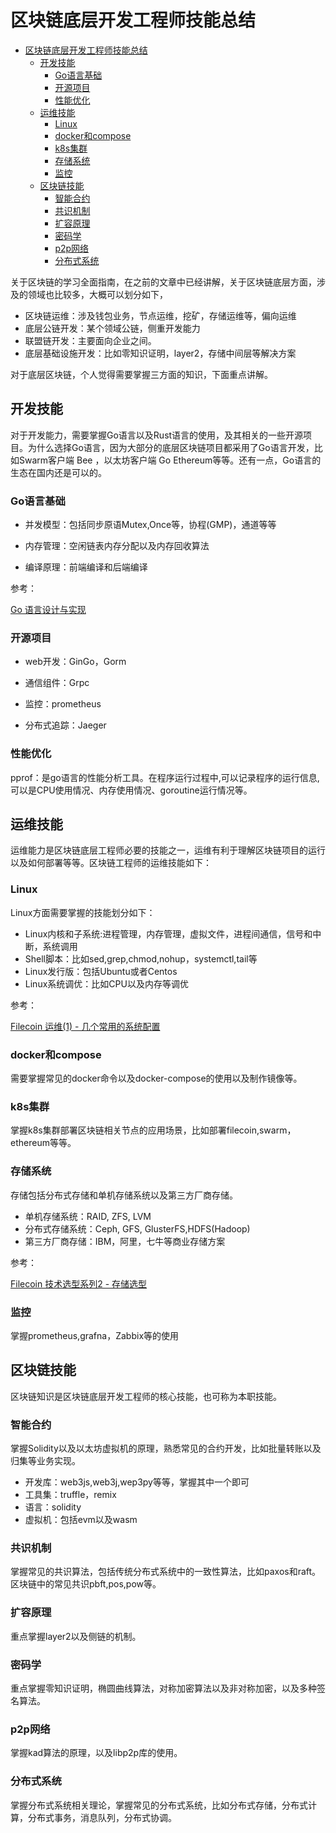 # 区块链底层开发工程师技能总结

- [区块链底层开发工程师技能总结](#区块链底层开发工程师技能总结)
  - [开发技能](#开发技能)
    - [Go语言基础](#go语言基础)
    - [开源项目](#开源项目)
    - [性能优化](#性能优化)
  - [运维技能](#运维技能)
    - [Linux](#linux)
    - [docker和compose](#docker和compose)
    - [k8s集群](#k8s集群)
    - [存储系统](#存储系统)
    - [监控](#监控)
  - [区块链技能](#区块链技能)
    - [智能合约](#智能合约)
    - [共识机制](#共识机制)
    - [扩容原理](#扩容原理)
    - [密码学](#密码学)
    - [p2p网络](#p2p网络)
    - [分布式系统](#分布式系统)

关于区块链的学习全面指南，在之前的文章中已经讲解，关于区块链底层方面，涉及的领域也比较多，大概可以划分如下，

- 区块链运维：涉及钱包业务，节点运维，挖矿，存储运维等，偏向运维
- 底层公链开发：某个领域公链，侧重开发能力
- 联盟链开发：主要面向企业之间。
- 底层基础设施开发：比如零知识证明，layer2，存储中间层等解决方案

对于底层区块链，个人觉得需要掌握三方面的知识，下面重点讲解。

## 开发技能

对于开发能力，需要掌握Go语言以及Rust语言的使用，及其相关的一些开源项目。为什么选择Go语言，因为大部分的底层区块链项目都采用了Go语言开发，比如Swarm客户端 Bee ，以太坊客户端 Go Ethereum等等。还有一点，Go语言的生态在国内还是可以的。

### Go语言基础

- 并发模型：包括同步原语Mutex,Once等，协程(GMP)，通道等等

- 内存管理：空闲链表内存分配以及内存回收算法

- 编译原理：前端编译和后端编译

参考：

[Go 语言设计与实现](https://draveness.me/golang/)

### 开源项目

- web开发：GinGo，Gorm

- 通信组件：Grpc

- 监控：prometheus

- 分布式追踪：Jaeger

### 性能优化

pprof：是go语言的性能分析工具。在程序运行过程中,可以记录程序的运行信息,可以是CPU使用情况、内存使用情况、goroutine运行情况等。

## 运维技能

运维能力是区块链底层工程师必要的技能之一，运维有利于理解区块链项目的运行以及如何部署等等。区块链工程师的运维技能如下：

### Linux

Linux方面需要掌握的技能划分如下：

- Linux内核和子系统:进程管理，内存管理，虚拟文件，进程间通信，信号和中断，系统调用
- Shell脚本：比如sed,grep,chmod,nohup，systemctl,tail等
- Linux发行版：包括Ubuntu或者Centos
- Linux系统调优：比如CPU以及内存等调优

参考：

[Filecoin 运维(1) - 几个常用的系统配置](https://www.r9it.com/20200615/sys-config-for-filecoin.html)

### docker和compose

需要掌握常见的docker命令以及docker-compose的使用以及制作镜像等。

### k8s集群

掌握k8s集群部署区块链相关节点的应用场景，比如部署filecoin,swarm，ethereum等等。

### 存储系统

存储包括分布式存储和单机存储系统以及第三方厂商存储。

- 单机存储系统：RAID, ZFS, LVM
- 分布式存储系统：Ceph, GFS, GlusterFS,HDFS(Hadoop)
- 第三方厂商存储：IBM，阿里，七牛等商业存储方案

参考：

[Filecoin 技术选型系列2 - 存储选型](https://www.r9it.com/20210511/filecoin-storage-select.html)

### 监控

掌握prometheus,grafna，Zabbix等的使用

## 区块链技能

区块链知识是区块链底层开发工程师的核心技能，也可称为本职技能。

### 智能合约

掌握Solidity以及以太坊虚拟机的原理，熟悉常见的合约开发，比如批量转账以及归集等业务实现。

- 开发库：web3js,web3j,wep3py等等，掌握其中一个即可
- 工具集：truffle，remix
- 语言：solidity
- 虚拟机：包括evm以及wasm

### 共识机制

掌握常见的共识算法，包括传统分布式系统中的一致性算法，比如paxos和raft。区块链中的常见共识pbft,pos,pow等。

### 扩容原理

重点掌握layer2以及侧链的机制。

### 密码学

重点掌握零知识证明，椭圆曲线算法，对称加密算法以及非对称加密，以及多种签名算法。

### p2p网络

掌握kad算法的原理，以及libp2p库的使用。

### 分布式系统

掌握分布式系统相关理论，掌握常见的分布式系统，比如分布式存储，分布式计算，分布式事务，消息队列，分布式协调。